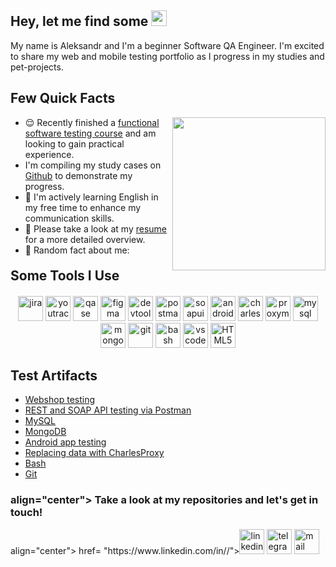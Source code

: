 ## Hey, let me find some <img src="https://em-content.zobj.net/source/microsoft-teams/363/lady-beetle_1f41e.png" height="25" >

<p> My name is Aleksandr and I'm a beginner Software QA Engineer. I'm excited to share my web and mobile testing portfolio as I progress in my studies and pet-projects.</p> 


  <h2>Few Quick Facts</h2>    
      <img align="right", src="https://gifs.obs.ru-moscow-1.hc.sbercloud.ru/d09adf05a57c04b5aa0aa419359abe5062a9298047c6fab7491c30ad99988c10.gif" height="245">
        <ul>
            <li> 😌 Recently finished a <a href="">functional software testing course</a> and am looking to gain practical experience. </li>
            <li> I'm compiling my study cases on <a href="https://github.com/AleksandrBarchuk">Github</a> to demonstrate my progress.</li>
            <li> 📖 I'm actively learning English in my free time to enhance my communication skills.</li>
            <li> 📙 Please take a look at my <a href="">resume</a> for a more detailed overview.</li>
            <li> 🧣 Random fact about me:  </li>
        </ul>
    
    
</div>

<h2 style="margin-top: 20px; margin-bottom: 20px;">Some Tools I Use</h2>
<p style="text-align: center; margin-bottom: 20px;">
  <img src="https://cdn.jsdelivr.net/gh/devicons/devicon/icons/jira/jira-original.svg" title="jira" alt="jira" width="40" height="40"/>
  <img src="https://upload.wikimedia.org/wikipedia/commons/thumb/8/8d/YouTrack_Icon.svg/1024px-YouTrack_Icon.svg.png?20200803082248" title="youtrack" alt="youtrack" width="40" height="40"/>
  <img src="https://luna1.co/eb0187.png" title="qase" alt="qase" width="40" height="40"/>
  <img src="c" title="figma" alt="figma" width="40" height="40"/>
  <img src="https://d33wubrfki0l68.cloudfront.net/38b5c953a4667366685d55db55d057c86db1fc54/a0fdc/static/acae6b24d940347661ca901ea07f47c1/chrome-dev-logo-icon.png" title="devtools" alt="devtools" width="40" height="40"/>
  <img src="https://www.svgrepo.com/show/354202/postman-icon.svg" title="postman" alt="postman" width="40" height="40"/>
  <img src="https://encrypted-tbn0.gstatic.com/images?q=tbn:ANd9GcTDLj-17hLuPse4K5lo4VLNFRn89rjLSB-KKIZMdNjB0Q&s" title="soapui" alt="soapui" width="40" height="40"/>
   <img src="https://cdn.jsdelivr.net/gh/devicons/devicon/icons/androidstudio/androidstudio-original.svg" title="android-studio" alt="android-studio" width="40" height="40"/>
  <img src="https://cdn.icon-icons.com/icons2/3053/PNG/512/charles_proxy_macos_bigsur_icon_190302.png" title="charles-proxy" alt="charles-proxy" width="40" height="40"/>
   <img src="https://ph-files.imgix.net/f1aba60e-b071-4afd-bde6-7c123853a3ae.png?auto=format" title="proxyman" alt="proxyman" width="40" height="40"/>
   <img src="https://cdn.jsdelivr.net/gh/devicons/devicon/icons/mysql/mysql-original.svg" title="mysql" alt="mysql" width="40" height="40"/>
  <img src="https://cdn.jsdelivr.net/gh/devicons/devicon/icons/mongodb/mongodb-original.svg" title="mongodb" alt="mongodb" width="40" height="40"/>
  <img src="https://cdn.jsdelivr.net/gh/devicons/devicon/icons/git/git-original.svg" title="git" alt="git" width="40" height="40"/>
  <img src="https://upload.wikimedia.org/wikipedia/commons/thumb/4/4b/Bash_Logo_Colored.svg/1024px-Bash_Logo_Colored.svg.png?20180723054350" title="bash" alt="bash" width="40" height="40"/>
  <img src="https://cdn.jsdelivr.net/gh/devicons/devicon/icons/vscode/vscode-original.svg" title="vscode" alt="vscode" width="40" height="40"/>
  <img src="https://cdn-icons-png.flaticon.com/512/919/919827.png" title="HTML5" alt="HTML5" width="40" height="40"/>
</p>

<h2>Test Artifacts</h2>
<p>
 <ul>
    
<li>  <a href="https://github.com/AleksandrBarchuk/web_testing">Webshop testing</a>  </li>
<li>  <a href="https://github.com/AleksandrBarchuk/api_testing"> REST and SOAP API testing via Postman </a>   </li>
<li> <a href="https://github.com/AleksandrBarchuk/sql">MySQL</a>   </li>
<li>  <a href="https://github.com/AleksandrBarchuk/mongodb">MongoDB</a>  </li>
<li>  <a href="https://github.com/AleksandrBarchuk/mobile_testing"> Android app testing</a>   </li>
<li> <a href="https://github.com/AleksandrBarchuk/charlesproxy">Replacing data with CharlesProxy</a>  </li>
<li> <a href="https://github.com/AleksandrBarchuk/bash"> Bash </a>  </li>
<li> <a href="https://github.com/AleksandrBarchuk/git"> Git </a> </li>
</ul>
</p>

<h3> align="center"> Take a look at my repositories and let's get in touch! </h3>
<p> align="center">
<a> href= "https://www.linkedin.com/in//"><img src="https://img.icons8.com/?size=512&id=13930&format=png" width="40" height="40" alt="linkedin"/
</a>
<a href= "https://t.me/MissterAlex"><img src="https://img.icons8.com/?size=512&id=63306&format=png" width="40" height="40" alt="telegram"/></a>
<a href="mailto:shura.barchuk@mail.ru" target="_blank"><img src="https://img.icons8.com/?size=100&id=P7UIlhbpWzZm&format=png&color=000000" width="40" height="40" alt="mail"/></a>
</p>